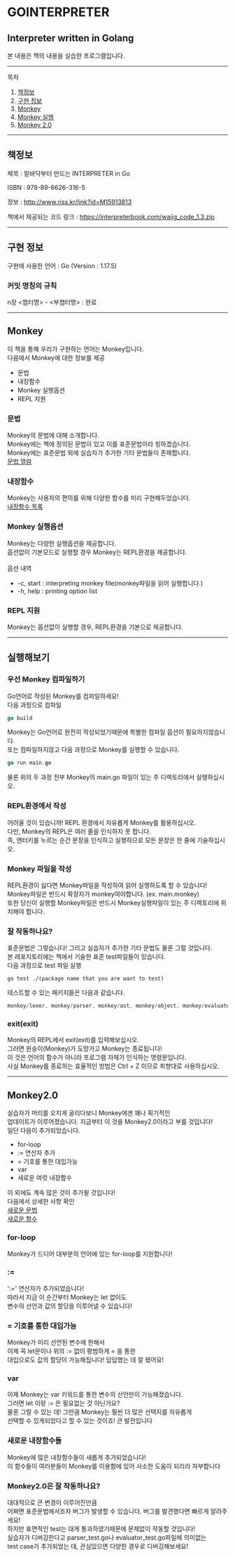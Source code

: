 # GOINTERPRETER
## Interpreter written in Golang
본 내용은 책의 내용을 실습한 프로그램입니다.

---
목차
1. [책정보](#책정보 "책정보")
2. [구현 정보](#구현-정보 "구현 정보")
3. [Monkey](#Monkey "몽키")
4. [Monkey 실행](#실행해보기 "Monkey 실행해보기")
5. [Monkey 2.0](#monkey20 "Monkey 2.0!")



---
## 책정보 
제목 : 밑바닥부터 만드는 INTERPRETER in Go

ISBN : 978-89-6626-316-5

정보 : http://www.riss.kr/link?id=M15913813

책에서 제공되는 코드 링크 : https://interpreterbook.com/waiig_code_1.3.zip

---
## 구현 정보
구현에 사용한 언어 : Go (Version : 1.17.5)

### 커밋 명칭의 규칙
n장 <챕터명> - <부챕터명> : 완료

---
## Monkey
이 책을 통해 우리가 구현하는 언어는 Monkey입니다.</br>
다음에서 Monkey에 대한 정보를 제공

+ 문법
+ 내장함수
+ Monkey 실행옵션
+ REPL 지원

### 문법
Monkey의 문법에 대해 소개합니다.</br>
Monkey에는 책에 정의된 문법이 있고 이를 표준문법이라 칭하겠습니다.</br>
Monkey에는 표준문법 외에 실습자가 추가한 기타 문법들이 존재합니다.</br>
[문법 열람](../main/GRAMMAR_README.md "Monkey의 문법 열람")
</br>

### 내장함수
Monkey는 사용자의 편의를 위해 다양한 함수를 미리 구현해두었습니다.</br>
[내장함수 목록](../main/evaluator/README.md "Monkey가 지원하는 기본 내장함수")
</br>

### Monkey 실행옵션
Monkey는 다양한 실행옵션을 제공합니다.</br>
옵션없이 기본모드로 실행할 경우 Monkey는 REPL환경을 제공합니다.</br>
</br>
옵션 내역
* -c, start : interpreting monkey file(monkey파일을 읽어 실행합니다.)
* -h, help : printing option list

### REPL 지원
Monkey는 옵션없이 실행할 경우, REPL환경을 기본으로 제공합니다.</br>

---
## 실행해보기
### 우선 Monkey 컴파일하기
Go언어로 작성된 Monkey를 컴파일하세요!</br>
다음 과정으로 컴파일
```Go
go build
```
Monkey는 Go언어로 완전히 작성되었기때문에 특별한 컴파일 옵션이 필요하지않습니다.</br>
또는 컴파일하지않고 다음 과정으로 Monkey를 실행할 수 있습니다.
```Go
go run main.go
```
물론 위의 두 과정 전부 Monkey의 main.go 파일이 있는 주 디렉토리에서 실행하십시오.</br>

### REPL환경에서 작성
어려울 것이 있습니까! REPL 환경에서 자유롭게 Monkey를 활용하십시오.</br>
다만, Monkey의 REPL은 여러 줄을 인식하지 못 합니다.</br>
즉, 엔터키를 누르는 순간 문장을 인식하고 실행하므로 모든 문장은 한 줄에 기술하십시오.</br>

### Monkey 파일을 작성
REPL환경이 싫다면 Monkey파일을 작성하여 읽어 실행하도록 할 수 있습니다!</br>
Monkey파일은 반드시 확장자가 monkey여야합니다. (ex. main.monkey)</br>
또한 당신이 실행할 Monkey파일은 반드시 Monkey실행파일이 있는 주 디렉토리에 위치해야 합니다.</br>

### 잘 작동하나요?
표준문법은 그렇습니다! 그리고 실습자가 추가한 기타 문법도 물론 그럴 것입니다.</br>
본 레포지토리에는 책에서 기술한 표준 test파일들이 있습니다.</br>
다음 과정으로 test 파일 실행
```Window
go test ./(package name that you are want to test)
```
테스트할 수 있는 패키지들은 다음과 같습니다.
```Go
monkey/lexer, monkey/parser, monkey/ast, monkey/object, monkey/evaluator
```

### exit(exit)
Monkey의 REPL에서 exit(exit)를 입력해보십시오.</br>
그러면 원숭이(Monkey)가 도망가고 Monkey는 종료됩니다!</br>
이 것은 언어의 함수가 아니라 프로그램 자체가 인식하는 명령문입니다.</br>
사실 Monkey를 종료하는 효율적인 방법은 Ctrl + Z 이므로 취향대로 사용하십시오.</br>

---
## Monkey2.0
실습자가 머리를 오지게 굴리다보니 Monkey에겐 꽤나 획기적인</br>
업데이트가 이루어졌습니다. 지금부터 이 것을 Monkey2.0이라고 부를 것입니다!</br>
일단 다음이 추가되었습니다.
+ for-loop
+ := 연산자 추가
+ = 기호를 통한 대입가능
+ var
+ 새로운 여럿 내장함수

이 외에도 계속 많은 것이 추가될 것입니다!</br>
다음에서 상세한 사항 확인</br> 
[새로운 문법](https://github.com/kuhm01/gointerpreter/blob/main/GRAMMAR_README.md#monkey20 "Monkey2.0 문법")</br>
[새로운 함수](https://github.com/kuhm01/gointerpreter/blob/main/evaluator/README.md#monkey20 "Monkey2.0 함수")</br>

### for-loop
Monkey가 드디어 대부분의 언어에 있는 for-loop를 지원합니다!</br>

### := 
':=' 연산자가 추가되었습니다!</br>
따라서 지금 이 순간부터 Monkey는 let 없이도</br>
변수의 선언과 값의 할당을 이루어낼 수 있습니다!</br>

### = 기호를 통한 대입가능
Monkey가 미리 선언된 변수에 한해서</br>
이제 꼭 let문이나 위의 := 없이 평범하게 = 을 통한</br>
대입으로도 값의 할당이 가능해집니다! 답답했는 데 잘 됐어요!</br>

### var
이제 Monkey는 var 키워드를 통한 변수의 선언만이 가능해졌습니다.</br>
그러면 let 이랑 := 은 필요없는 것 아닌가요?</br>
물론 그럴 수 있는 데! 그만큼 Monkey는 훨씬 더 많은 선택지를 자유롭게</br>
선택할 수 있게되었다고 할 수 있는 것이죠! 큰 발전입니다</br>

### 새로운 내장함수들
Monkey에 많은 내장함수들이 새롭게 추가되었습니다!</br>
이 함수들이 여러분들이 Monkey를 이용함에 있어 사소한 도움이 되리라 자부합니다</br>

### Monkey2.0은 잘 작동하나요?
대대적으로 큰 변경이 이루어진만큼</br>
어쩌면 표준문법에서조차 버그가 발생할 수 있습니다. 버그를 발견했다면 빠르게 알려주세요!</br>
하지만 표면적인 test는 대게 통과하였기때문에 문제없이 작동할 것입니다!</br>
실습자가 디버깅한다고 parser_test.go나 evaluator_test.go파일에 의미없는</br>
test case가 추가되었는 데, 관심있으면 다양한 경우로 디버깅해보세요!</br>
